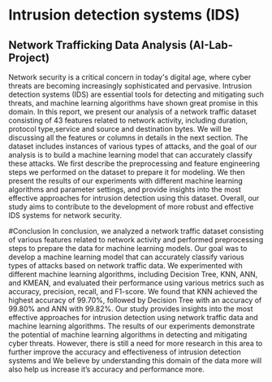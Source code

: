 # Intrusion detection systems (IDS)
## Network Trafficking Data Analysis (AI-Lab-Project)

Network security is a critical concern in today's digital age, where cyber threats are becoming increasingly sophisticated and pervasive. Intrusion detection systems (IDS) are essential tools for detecting and mitigating such threats, and machine learning algorithms have shown great promise in this domain. In this report, we present our analysis of a network traffic dataset consisting of 43 features related to network activity, including duration, protocol type,service and source and destination bytes. We will be discussing all the features or columns in details in the next section. The dataset includes instances of various types of attacks, and the goal of our analysis is to build a machine learning model that can accurately classify these attacks. We first describe the preprocessing and feature engineering steps we performed on the dataset to prepare it for modeling. We then present the results of our experiments with different machine learning algorithms and parameter settings, and provide insights into the most effective approaches for intrusion detection using this dataset. Overall, our study aims to contribute to the development of more robust and effective IDS systems for network security.

#Conclusion
In conclusion, we analyzed a network traffic dataset consisting of various features related to network activity and performed preprocessing steps to prepare the data for machine learning models. Our goal was to develop a machine learning model that can accurately classify various types of attacks based on network traffic data.
We experimented with different machine learning algorithms, including Decision Tree, KNN, ANN, and KMEAN, and evaluated their performance using various metrics such as accuracy, precision, recall, and F1-score. We found that KNN achieved the highest accuracy of 99.70%, followed by Decision Tree with an accuracy of 99.80% and ANN with 99.82%.
Our study provides insights into the most effective approaches for intrusion detection using network traffic data and machine learning algorithms. The results of our experiments demonstrate the potential of machine learning algorithms in detecting and mitigating cyber threats. However, there is still a need for more research in this area to further improve the accuracy and effectiveness of intrusion detection systems and We believe by understanding this domain of the data more will also help us increase it’s accuracy and performance more.
